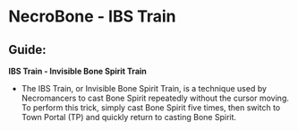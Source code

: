 # NecroBone - IBS Train

## Guide:

**IBS Train - Invisible Bone Spirit Train**

- The IBS Train, or Invisible Bone Spirit Train, is a technique used by Necromancers to cast Bone Spirit repeatedly without the cursor moving. To perform this trick, simply cast Bone Spirit five times, then switch to Town Portal (TP) and quickly return to casting Bone Spirit.